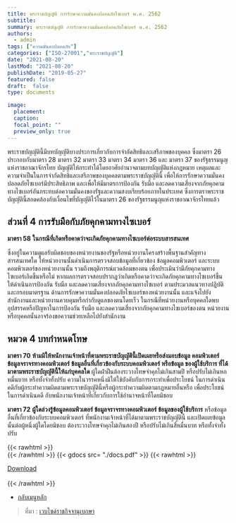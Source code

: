 ```yaml
---
title: พระราชบัญญัติ การรักษาความมั่นคงปลอดภัยไซเบอร์ พ.ศ. 2562
subtitle:
summary: พระราชบัญญัติ การรักษาความมั่นคงปลอดภัยไซเบอร์ พ.ศ. 2562
authors:
  - admin
tags: ["ความมั่นคงปลอดภัย"]
categories: ["ISO-27001","พระราชบัญญัติ"]
date: "2021-08-20"
lastMod: "2021-08-20"
publishDate: "2019-05-27"
featured: false
draft:  false
type: documents

image:
  placement:
  caption:
  focal_point: ""
  preview_only: true
---
```


พระราชบัญญัตินี้มีบทบัญญัติบางประการเกี่ยวกับการจำกัดสิทธิและเสรีภาพของบุคคล ซึ่งมาตรา 26 ประกอบกับมาตรา 28 มาตรา 32 มาตรา 33 มาตรา 34 มาตรา 36 และ มาตรา 37 ของรัฐธรรมนูญแห่งราชอาณาจักรไทย บัญญัติให้กระทำได้โดยอาศัยอำนาจตามบทบัญญัติแห่งกฎหมาย เหตุผลและความจำเป็นในการจำกัดสิทธิและเสรีภาพของบุคคลตามพระราชบัญญัตินี้ เพื่อให้การรักษาความมั่นคงปลอดภัยไซเบอร์มีประสิทธิภาพ และเพื่อให้มีมาตรการป้องกัน รับมือ และลดความเสี่ยงจากภัยคุกคามทางไซเบอร์อันกระทบต่อความมั่นคงของรัฐและความสงบเรียบร้อยภายในประเทศ ซึ่งการตราพระราชบัญญัตินี้สอดคล้องกับเงื่อนไขที่บัญญัติไว้ในมาตรา 26 ของรัฐธรรมนูญแห่งราชอาณาจักรไทยแล้ว  


## ส่วนที่ 4 การรับมือกับภัยคุกคามทางไซเบอร์

**มาตรา 58** **ในกรณีที่เกิดหรือคาดว่าจะเกิดภัยคุกคามทางไซเบอร์ต่อระบบสารสนเทศ**  

ซึ่งอยู่ในความดูแลรับผิดชอบของหน่วยงานของรัฐหรือหน่วยงานโครงสร้างพื้นฐานสำคัญทางสารสนเทศใด ให้หน่วยงานนั้นดำเนินการตรวจสอบข้อมูลที่เกี่ยวข้อง ข้อมูลคอมพิวเตอร์ และระบบคอมพิวเตอร์ของหน่วยงานนั้น รวมถึงพฤติการณ์แวดล้อมของตน เพื่อประเมินว่ามีภัยคุกคามทางไซเบอร์เกิดขึ้นหรือไม่ หากผลการตรวจสอบปรากฏว่าเกิดหรือคาดว่าจะเกิดภัยคุกคามทางไซเบอร์ขึ้น ให้ดำเนินการป้องกัน รับมือ และลดความเสี่ยงจากภัยคุกคามทางไซเบอร์ ตามประมวลแนวทางปฏิบัติและกรอบมาตรฐาน ด้านการรักษาความมั่นคงปลอดภัยไซเบอร์ของหน่วยงานนั้น และแจ้งไปยังสำนักงานและหน่วยงานควบคุมหรือกำกับดูแลของตนโดยเร็ว ในกรณีที่หน่วยงานหรือบุคคลใดพบอุปสรรคหรือปัญหาในการป้องกัน รับมือ และลดความเสี่ยงจากภัยคุกคามทางไซเบอร์ของตน หน่วยงานหรือบุคคลนั้นอาจร้องขอความช่วยเหลือไปยังสำนักงาน


## หมวด 4 บทกำหนดโทษ  

**มาตรา 70** **ห้ามมิให้พนักงานเจ้าหน้าที่ตามพระราชบัญญัตินี้เปิดเผยหรือส่งมอบข้อมูล คอมพิวเตอร์ ข้อมูลจราจรทางคอมพิวเตอร์ ข้อมูลอื่นที่เกี่ยวข้องกับระบบคอมพิวเตอร์ หรือข้อมูล ของผู้ใช้บริการ ที่ได้มาตามพระราชบัญญัตินี้ให้แก่บุคคลใด** ผู้ใดฝ่าฝืนต้องระวางโทษจำคุกไม่เกินสามปี หรือปรับไม่เกินหกหมื่นบาท หรือทั้งจำทั้งปรับ ความในวรรคหนึ่งมิให้ใช้บังคับกับการกระทำเพื่อประโยชน์ ในการดำเนินคดีกับผู้กระทำความผิดตามพระราชบัญญัตินี้หรือผู้กระทำความผิดตามกฎหมายอื่นหรือ เพื่อประโยชน์ในการดำเนินคดี กับพนักงานเจ้าหน้าที่เกี่ยวกับการใช้อำนาจหน้าที่โดยมิชอบ  


**มาตรา 72** **ผู้ใดล่วงรู้ข้อมูลคอมพิวเตอร์ ข้อมูลจราจรทางคอมพิวเตอร์ ข้อมูลของผู้ใช้บริการ** หรือข้อมูลอื่นที่เกี่ยวข้องกับระบบคอมพิวเตอร์ ที่พนักงานเจ้าหน้าที่ได้มาตามพระราชบัญญัตินี้ และเปิดเผยข้อมูลนั้นต่อผู้หนึ่งผู้ใดโดยมิชอบ ต้องระวางโทษจำคุกไม่เกินสองปี หรือปรับไม่เกินสี่หมื่นบาท หรือทั้งจำทั้งปรับ

{{< rawhtml >}}
<br>
{{< /rawhtml >}}
{{< gdocs src= "./docs.pdf" >}}
{{< rawhtml >}}
<br>


<div class="article-tags">
<a class="badge badge-danger" href="./docs.pdf" target="_blank" id="download_files_new">Download</a>

</div>
 <br>
{{< /rawhtml >}}

- [กลับเมนูหลัก](../../section/)

> ที่มา : [เวบไซด์ราชกิจจานุเบกษา](http://www.ratchakitcha.soc.go.th/DATA/PDF/2562/A/069/T_0020.PDF)